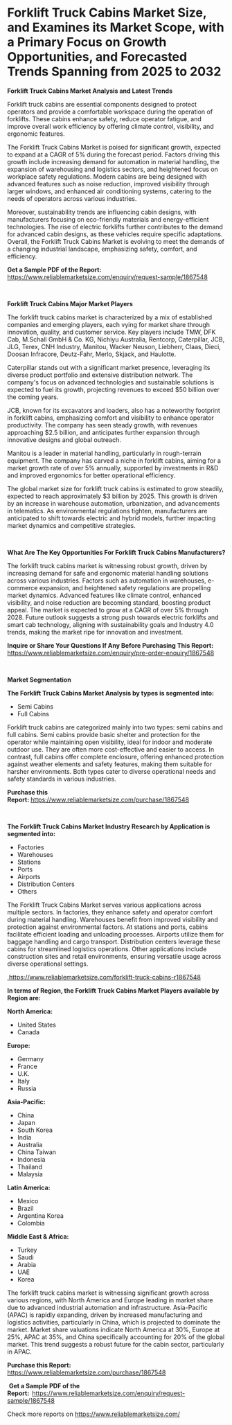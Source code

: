 <p><h1>Forklift Truck Cabins Market Size, and Examines its Market Scope, with a Primary Focus on Growth Opportunities, and Forecasted Trends Spanning from 2025 to 2032</h1></p><p><strong>Forklift Truck Cabins Market Analysis and Latest Trends</strong></p>
<p><p>Forklift truck cabins are essential components designed to protect operators and provide a comfortable workspace during the operation of forklifts. These cabins enhance safety, reduce operator fatigue, and improve overall work efficiency by offering climate control, visibility, and ergonomic features.</p><p>The Forklift Truck Cabins Market is poised for significant growth, expected to expand at a CAGR of 5% during the forecast period. Factors driving this growth include increasing demand for automation in material handling, the expansion of warehousing and logistics sectors, and heightened focus on workplace safety regulations. Modern cabins are being designed with advanced features such as noise reduction, improved visibility through larger windows, and enhanced air conditioning systems, catering to the needs of operators across various industries.</p><p>Moreover, sustainability trends are influencing cabin designs, with manufacturers focusing on eco-friendly materials and energy-efficient technologies. The rise of electric forklifts further contributes to the demand for advanced cabin designs, as these vehicles require specific adaptations. Overall, the Forklift Truck Cabins Market is evolving to meet the demands of a changing industrial landscape, emphasizing safety, comfort, and efficiency.</p></p>
<p><strong>Get a Sample PDF of the Report:&nbsp;</strong> <a href="https://www.reliablemarketsize.com/enquiry/request-sample/1867548?utm_campaign=3114&utm_medium=2&utm_source=Github&utm_content=ia&utm_term=12042025&utm_id=forklift-truck-cabins">https://www.reliablemarketsize.com/enquiry/request-sample/1867548</a></p>
<p>&nbsp;</p>
<p><strong>Forklift Truck Cabins Major Market Players</strong></p>
<p><p>The forklift truck cabins market is characterized by a mix of established companies and emerging players, each vying for market share through innovation, quality, and customer service. Key players include TMW, DFK Cab, M.Schall GmbH & Co. KG, Nichiyu Australia, Rentcorp, Caterpillar, JCB, JLG, Terex, CNH Industry, Manitou, Wacker Neuson, Liebherr, Claas, Dieci, Doosan Infracore, Deutz-Fahr, Merlo, Skjack, and Haulotte.</p><p>Caterpillar stands out with a significant market presence, leveraging its diverse product portfolio and extensive distribution network. The company's focus on advanced technologies and sustainable solutions is expected to fuel its growth, projecting revenues to exceed $50 billion over the coming years.</p><p>JCB, known for its excavators and loaders, also has a noteworthy footprint in forklift cabins, emphasizing comfort and visibility to enhance operator productivity. The company has seen steady growth, with revenues approaching $2.5 billion, and anticipates further expansion through innovative designs and global outreach.</p><p>Manitou is a leader in material handling, particularly in rough-terrain equipment. The company has carved a niche in forklift cabins, aiming for a market growth rate of over 5% annually, supported by investments in R&D and improved ergonomics for better operational efficiency.</p><p>The global market size for forklift truck cabins is estimated to grow steadily, expected to reach approximately $3 billion by 2025. This growth is driven by an increase in warehouse automation, urbanization, and advancements in telematics. As environmental regulations tighten, manufacturers are anticipated to shift towards electric and hybrid models, further impacting market dynamics and competitive strategies.</p></p>
<p>&nbsp;</p>
<p><strong>What Are The Key Opportunities For Forklift Truck Cabins Manufacturers?</strong></p>
<p><p>The forklift truck cabins market is witnessing robust growth, driven by increasing demand for safe and ergonomic material handling solutions across various industries. Factors such as automation in warehouses, e-commerce expansion, and heightened safety regulations are propelling market dynamics. Advanced features like climate control, enhanced visibility, and noise reduction are becoming standard, boosting product appeal. The market is expected to grow at a CAGR of over 5% through 2028. Future outlook suggests a strong push towards electric forklifts and smart cab technology, aligning with sustainability goals and Industry 4.0 trends, making the market ripe for innovation and investment.</p></p>
<p><strong>Inquire or Share Your Questions If Any Before Purchasing This Report:</strong> <a href="https://www.reliablemarketsize.com/enquiry/pre-order-enquiry/1867548?utm_campaign=3114&utm_medium=2&utm_source=Github&utm_content=ia&utm_term=12042025&utm_id=forklift-truck-cabins">https://www.reliablemarketsize.com/enquiry/pre-order-enquiry/1867548</a></p>
<p>&nbsp;</p>
<p><strong>Market Segmentation</strong></p>
<p><strong>The Forklift Truck Cabins Market Analysis by types is segmented into:</strong></p>
<p><ul><li>Semi Cabins</li><li>Full Cabins</li></ul></p>
<p><p>Forklift truck cabins are categorized mainly into two types: semi cabins and full cabins. Semi cabins provide basic shelter and protection for the operator while maintaining open visibility, ideal for indoor and moderate outdoor use. They are often more cost-effective and easier to access. In contrast, full cabins offer complete enclosure, offering enhanced protection against weather elements and safety features, making them suitable for harsher environments. Both types cater to diverse operational needs and safety standards in various industries.</p></p>
<p><strong>Purchase this Report:&nbsp;</strong><a href="https://www.reliablemarketsize.com/purchase/1867548?utm_campaign=3114&utm_medium=2&utm_source=Github&utm_content=ia&utm_term=12042025&utm_id=forklift-truck-cabins">https://www.reliablemarketsize.com/purchase/1867548</a></p>
<p>&nbsp;</p>
<p><strong>The Forklift Truck Cabins Market Industry Research by Application is segmented into:</strong></p>
<p><ul><li>Factories</li><li>Warehouses</li><li>Stations</li><li>Ports</li><li>Airports</li><li>Distribution Centers</li><li>Others</li></ul></p>
<p><p>The Forklift Truck Cabins Market serves various applications across multiple sectors. In factories, they enhance safety and operator comfort during material handling. Warehouses benefit from improved visibility and protection against environmental factors. At stations and ports, cabins facilitate efficient loading and unloading processes. Airports utilize them for baggage handling and cargo transport. Distribution centers leverage these cabins for streamlined logistics operations. Other applications include construction sites and retail environments, ensuring versatile usage across diverse operational settings.</p></p>
<p><a href="https://www.reliablemarketsize.com/forklift-truck-cabins-r1867548?utm_campaign=3114&utm_medium=2&utm_source=Github&utm_content=ia&utm_term=12042025&utm_id=forklift-truck-cabins">&nbsp;https://www.reliablemarketsize.com/forklift-truck-cabins-r1867548</a></p>
<p><strong>In terms of Region, the Forklift Truck Cabins Market Players available by Region are:</strong></p>
<p>
    <p> <strong> North America: </strong>
        <ul>
            <li>United States</li>
            <li>Canada</li>
        </ul>
        </p> 
    <p> <strong> Europe: </strong>
        <ul>
            <li>Germany</li>
            <li>France</li>
            <li>U.K.</li>
            <li>Italy</li>
            <li>Russia</li>
        </ul>
        </p> 
    <p> <strong> Asia-Pacific: </strong>
        <ul>
            <li>China</li>
            <li>Japan</li>
            <li>South Korea</li>
            <li>India</li>
            <li>Australia</li>
            <li>China Taiwan</li>
            <li>Indonesia</li>
            <li>Thailand</li>
            <li>Malaysia</li>
        </ul>
        </p> 
    <p> <strong> Latin America: </strong>
        <ul>
            <li>Mexico</li>
            <li>Brazil</li>
            <li>Argentina Korea</li>
            <li>Colombia</li>
        </ul>
        </p> 
    <p> <strong> Middle East & Africa: </strong>
        <ul>
            <li>Turkey</li>
            <li>Saudi</li>
            <li>Arabia</li>
            <li>UAE</li>
            <li>Korea</li>
        </ul>
    </p>
    </p>
<p><p>The forklift truck cabins market is witnessing significant growth across various regions, with North America and Europe leading in market share due to advanced industrial automation and infrastructure. Asia-Pacific (APAC) is rapidly expanding, driven by increased manufacturing and logistics activities, particularly in China, which is projected to dominate the market. Market share valuations indicate North America at 30%, Europe at 25%, APAC at 35%, and China specifically accounting for 20% of the global market. This trend suggests a robust future for the cabin sector, particularly in APAC.</p></p>
<p><strong>Purchase this Report: </strong><a href="https://www.reliablemarketsize.com/purchase/1867548?utm_campaign=3114&utm_medium=2&utm_source=Github&utm_content=ia&utm_term=12042025&utm_id=forklift-truck-cabins">https://www.reliablemarketsize.com/purchase/1867548</a></p>
<p>&nbsp;<strong>Get a Sample PDF of the Report:&nbsp;&nbsp;</strong><a href="https://www.reliablemarketsize.com/enquiry/request-sample/1867548?utm_campaign=3114&utm_medium=2&utm_source=Github&utm_content=ia&utm_term=12042025&utm_id=forklift-truck-cabins">https://www.reliablemarketsize.com/enquiry/request-sample/1867548</a></p>
<p><strong></strong></p>
<p>Check more reports on <a href="https://www.reliablemarketsize.com/?utm_campaign=3114&utm_medium=2&utm_source=Github&utm_content=ia&utm_term=12042025&utm_id=forklift-truck-cabins">https://www.reliablemarketsize.com/</a></p>